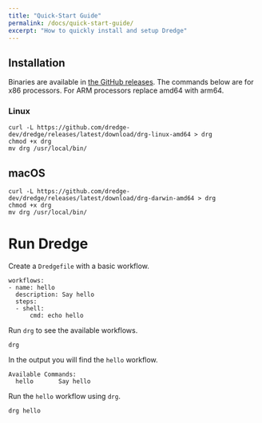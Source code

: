 ```yaml
---
title: "Quick-Start Guide"
permalink: /docs/quick-start-guide/
excerpt: "How to quickly install and setup Dredge"
---
```


## Installation

Binaries are available in [the GitHub releases](https://github.com/dredge-dev/dredge/releases). The commands below are for x86 processors. For ARM processors replace amd64 with arm64.

### Linux

```
curl -L https://github.com/dredge-dev/dredge/releases/latest/download/drg-linux-amd64 > drg
chmod +x drg
mv drg /usr/local/bin/
```

## macOS

```
curl -L https://github.com/dredge-dev/dredge/releases/latest/download/drg-darwin-amd64 > drg
chmod +x drg
mv drg /usr/local/bin/
```

# Run Dredge

Create a `Dredgefile` with a basic workflow.

```
workflows:
- name: hello
  description: Say hello
  steps:
  - shell:
      cmd: echo hello
```

Run `drg` to see the available workflows.

```
drg
```

In the output you will find the `hello` workflow.

```
Available Commands:
  hello       Say hello
```

Run the `hello` workflow using `drg`.

```
drg hello
```
